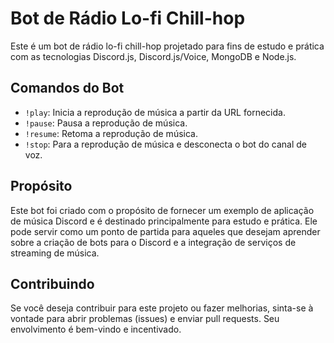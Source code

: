 # Bot de Rádio Lo-fi Chill-hop

Este é um bot de rádio lo-fi chill-hop projetado para fins de estudo e prática com as tecnologias Discord.js, Discord.js/Voice, MongoDB e Node.js.

## Comandos do Bot

- `!play`: Inicia a reprodução de música a partir da URL fornecida.
- `!pause`: Pausa a reprodução de música.
- `!resume`: Retoma a reprodução de música.
- `!stop`: Para a reprodução de música e desconecta o bot do canal de voz.

## Propósito

Este bot foi criado com o propósito de fornecer um exemplo de aplicação de música Discord e é destinado principalmente para estudo e prática. Ele pode servir como um ponto de partida para aqueles que desejam aprender sobre a criação de bots para o Discord e a integração de serviços de streaming de música.

## Contribuindo

Se você deseja contribuir para este projeto ou fazer melhorias, sinta-se à vontade para abrir problemas (issues) e enviar pull requests. Seu envolvimento é bem-vindo e incentivado.

